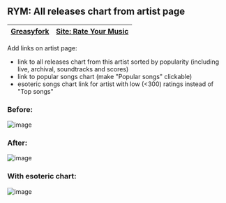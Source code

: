## RYM: All releases chart from artist page

| [Greasyfork](https://greasyfork.org/scripts/513017-rym-all-releases-chart-from-artist-page) | [Site: Rate Your Music](https://rateyourmusic.com/) |
|------|-------------|

Add links on artist page:
- link to all releases chart from this artist sorted by popularity (including live, archival, soundtracks and scores)
- link to popular songs chart (make "Popular songs" clickable)
- esoteric songs chart link for artist with low (<300) ratings instead of "Top songs"

### Before:

![image](https://github.com/user-attachments/assets/8342d771-c418-4a6e-ab24-cfaadc4db029)

### After:

![image](https://github.com/user-attachments/assets/da003a0c-346f-47d8-9659-b6f8188f3e2f)

### With esoteric chart:

![image](https://github.com/user-attachments/assets/050e0a99-6710-42d1-8b1b-f3e22bcdcf04)
